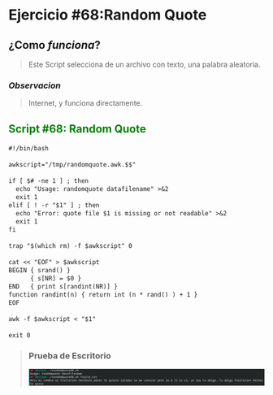 # Ejercicio #68:Random Quote

## ¿Como _funciona_?

>Este Script selecciona de un archivo con texto, una palabra aleatoria.

### _Observacion_ ###
>Internet, y funciona directamente.

## <span style="color:green">Script #68: Random Quote </span> ##

```shell
#!/bin/bash

awkscript="/tmp/randomquote.awk.$$"

if [ $# -ne 1 ] ; then
  echo "Usage: randomquote datafilename" >&2
  exit 1
elif [ ! -r "$1" ] ; then
  echo "Error: quote file $1 is missing or not readable" >&2
  exit 1
fi

trap "$(which rm) -f $awkscript" 0

cat << "EOF" > $awkscript
BEGIN { srand() }
      { s[NR] = $0 } 
END   { print s[randint(NR)] } 
function randint(n) { return int (n * rand() ) + 1 }
EOF

awk -f $awkscript < "$1"

exit 0
```

> ### Prueba de Escritorio ###
> ![1](68.png)